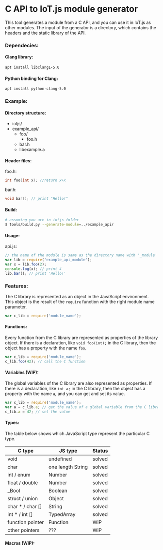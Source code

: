 # C API to IoT.js module generator

This tool generates a module from a C API, and you can use it in IoT.js as other modules. The input of the generator is a directory, which contains the headers and the static library of the API.

### Dependecies:

#### Clang library:

```bash
apt install libclang1-5.0
```

#### Python binding for Clang:

```bash
apt install python-clang-5.0
```

### Example:

#### Directory structure:

* iotjs/
* example_api/
  * foo/
    * foo.h
  * bar.h
  * libexample.a

#### Header files:

foo.h:
```c
int foo(int x); //return x+x
```

bar.h:
```c
void bar(); // print "Hello!"
```

#### Build:
```bash
# assuming you are in iotjs folder
$ tools/build.py --generate-module=../example_api/
```

#### Usage:
api.js:
```javascript
// the name of the module is same as the directory name with '_module' suffix
var lib = require('example_api_module');
var x = lib.foo(2);
console.log(x); // print 4
lib.bar(); // print 'Hello!'
```

### Features:

The C library is represented as an object in the JavaScript environment. This object is the result of the `require` function with the right module name parameter.

```javascript
var c_lib = require('module_name');
```

#### Functions:

Every function from the C library are represented as properties of the library object. If there is a declaration, like `void foo(int);` in the C library, then the object has a property with the name `foo`.

```javascript
var c_lib = require('module_name');
c_lib.foo(42); // call the C function
```

#### Variables (WIP):

The global variables of the C library are also represented as properties. If there is a declaration, like `int a;` in the C library, then the object has a property with the name `a`, and you can get and set its value.

```javascript
var c_lib = require('module_name');
var a = c_lib.a; // get the value of a global variable from the C library
c_lib.a = 42; // set the value
```

#### Types:

The table below shows which JavaScript type represent the particular C type.

| C type | JS type | Status |
| - | - | - |
| void | undefined | solved |
| char | one length String | solved |
| int / enum | Number | solved |
| float / double | Number | solved |
| _Bool | Boolean | solved |
| struct / union | Object | solved |
| char * / char [] | String | solved |
| int * / int [] | TypedArray | solved |
| function pointer | Function | WIP |
| other pointers | ??? | WIP |

#### Macros (WIP):
